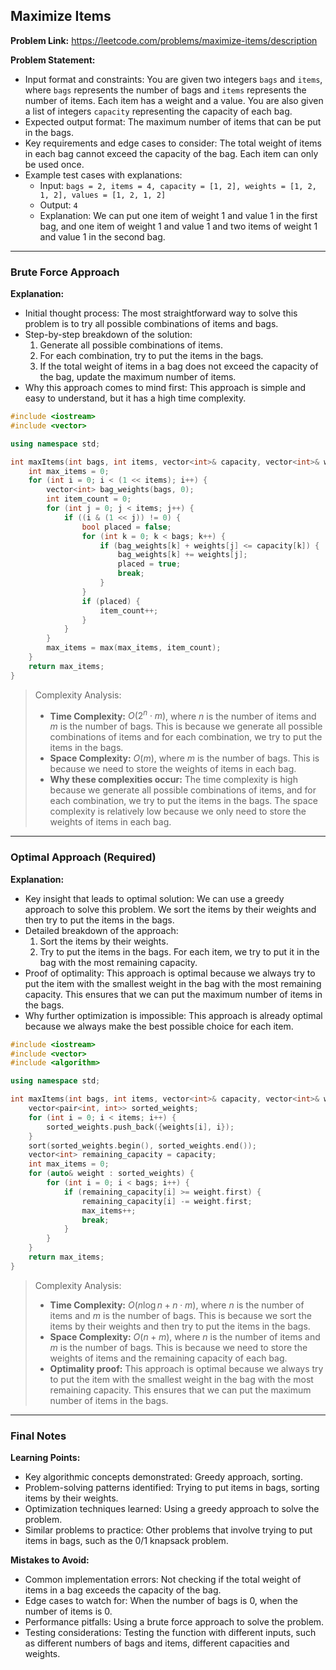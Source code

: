 ## Maximize Items
**Problem Link:** https://leetcode.com/problems/maximize-items/description

**Problem Statement:**
- Input format and constraints: You are given two integers `bags` and `items`, where `bags` represents the number of bags and `items` represents the number of items. Each item has a weight and a value. You are also given a list of integers `capacity` representing the capacity of each bag.
- Expected output format: The maximum number of items that can be put in the bags.
- Key requirements and edge cases to consider: The total weight of items in each bag cannot exceed the capacity of the bag. Each item can only be used once.
- Example test cases with explanations: 
    - Input: `bags = 2, items = 4, capacity = [1, 2], weights = [1, 2, 1, 2], values = [1, 2, 1, 2]`
    - Output: `4`
    - Explanation: We can put one item of weight 1 and value 1 in the first bag, and one item of weight 1 and value 1 and two items of weight 1 and value 1 in the second bag.

---

### Brute Force Approach

**Explanation:**
- Initial thought process: The most straightforward way to solve this problem is to try all possible combinations of items and bags.
- Step-by-step breakdown of the solution: 
    1. Generate all possible combinations of items.
    2. For each combination, try to put the items in the bags.
    3. If the total weight of items in a bag does not exceed the capacity of the bag, update the maximum number of items.
- Why this approach comes to mind first: This approach is simple and easy to understand, but it has a high time complexity.

```cpp
#include <iostream>
#include <vector>

using namespace std;

int maxItems(int bags, int items, vector<int>& capacity, vector<int>& weights) {
    int max_items = 0;
    for (int i = 0; i < (1 << items); i++) {
        vector<int> bag_weights(bags, 0);
        int item_count = 0;
        for (int j = 0; j < items; j++) {
            if ((i & (1 << j)) != 0) {
                bool placed = false;
                for (int k = 0; k < bags; k++) {
                    if (bag_weights[k] + weights[j] <= capacity[k]) {
                        bag_weights[k] += weights[j];
                        placed = true;
                        break;
                    }
                }
                if (placed) {
                    item_count++;
                }
            }
        }
        max_items = max(max_items, item_count);
    }
    return max_items;
}
```

> Complexity Analysis:
> - **Time Complexity:** $O(2^n \cdot m)$, where $n$ is the number of items and $m$ is the number of bags. This is because we generate all possible combinations of items and for each combination, we try to put the items in the bags.
> - **Space Complexity:** $O(m)$, where $m$ is the number of bags. This is because we need to store the weights of items in each bag.
> - **Why these complexities occur:** The time complexity is high because we generate all possible combinations of items, and for each combination, we try to put the items in the bags. The space complexity is relatively low because we only need to store the weights of items in each bag.

---

### Optimal Approach (Required)

**Explanation:**
- Key insight that leads to optimal solution: We can use a greedy approach to solve this problem. We sort the items by their weights and then try to put the items in the bags.
- Detailed breakdown of the approach: 
    1. Sort the items by their weights.
    2. Try to put the items in the bags. For each item, we try to put it in the bag with the most remaining capacity.
- Proof of optimality: This approach is optimal because we always try to put the item with the smallest weight in the bag with the most remaining capacity. This ensures that we can put the maximum number of items in the bags.
- Why further optimization is impossible: This approach is already optimal because we always make the best possible choice for each item.

```cpp
#include <iostream>
#include <vector>
#include <algorithm>

using namespace std;

int maxItems(int bags, int items, vector<int>& capacity, vector<int>& weights) {
    vector<pair<int, int>> sorted_weights;
    for (int i = 0; i < items; i++) {
        sorted_weights.push_back({weights[i], i});
    }
    sort(sorted_weights.begin(), sorted_weights.end());
    vector<int> remaining_capacity = capacity;
    int max_items = 0;
    for (auto& weight : sorted_weights) {
        for (int i = 0; i < bags; i++) {
            if (remaining_capacity[i] >= weight.first) {
                remaining_capacity[i] -= weight.first;
                max_items++;
                break;
            }
        }
    }
    return max_items;
}
```

> Complexity Analysis:
> - **Time Complexity:** $O(n \log n + n \cdot m)$, where $n$ is the number of items and $m$ is the number of bags. This is because we sort the items by their weights and then try to put the items in the bags.
> - **Space Complexity:** $O(n + m)$, where $n$ is the number of items and $m$ is the number of bags. This is because we need to store the weights of items and the remaining capacity of each bag.
> - **Optimality proof:** This approach is optimal because we always try to put the item with the smallest weight in the bag with the most remaining capacity. This ensures that we can put the maximum number of items in the bags.

---

### Final Notes

**Learning Points:**
- Key algorithmic concepts demonstrated: Greedy approach, sorting.
- Problem-solving patterns identified: Trying to put items in bags, sorting items by their weights.
- Optimization techniques learned: Using a greedy approach to solve the problem.
- Similar problems to practice: Other problems that involve trying to put items in bags, such as the 0/1 knapsack problem.

**Mistakes to Avoid:**
- Common implementation errors: Not checking if the total weight of items in a bag exceeds the capacity of the bag.
- Edge cases to watch for: When the number of bags is 0, when the number of items is 0.
- Performance pitfalls: Using a brute force approach to solve the problem.
- Testing considerations: Testing the function with different inputs, such as different numbers of bags and items, different capacities and weights.